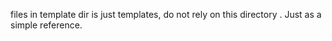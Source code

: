 
files in template dir is just templates, do 
not rely on this directory . Just as a simple 
reference. 
